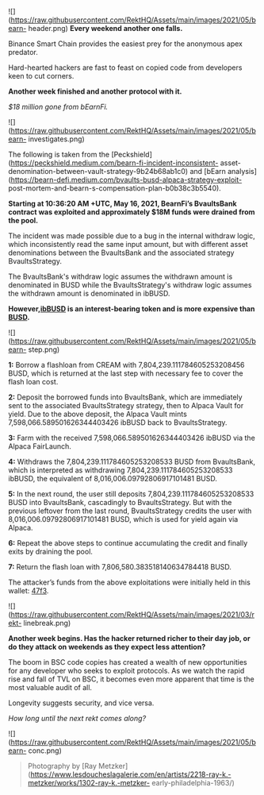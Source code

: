 ![](https://raw.githubusercontent.com/RektHQ/Assets/main/images/2021/05/bearn-
header.png) **Every weekend another one falls.**

Binance Smart Chain provides the easiest prey for the anonymous apex predator.

Hard-hearted hackers are fast to feast on copied code from developers keen to
cut corners.

 **Another week finished and another protocol with it.**

 _$18 million gone from bEarnFi._

![](https://raw.githubusercontent.com/RektHQ/Assets/main/images/2021/05/bearn-
investigates.png)

The following is taken from the
[Peckshield](https://peckshield.medium.com/bearn-fi-incident-inconsistent-
asset-denomination-between-vault-strategy-9b24b68ab1c0) and [bEarn
analysis](https://bearn-defi.medium.com/bvaults-busd-alpaca-strategy-exploit-
post-mortem-and-bearn-s-compensation-plan-b0b38c3b5540).

 **Starting at 10:36:20 AM +UTC, May 16, 2021, BearnFi’s BvaultsBank contract
was exploited and approximately $18M funds were drained from the pool.**

The incident was made possible due to a bug in the internal withdraw logic,
which inconsistently read the same input amount, but with different asset
denominations between the BvaultsBank and the associated strategy
BvaultsStrategy.

The BvaultsBank's withdraw logic assumes the withdrawn amount is denominated
in BUSD while the BvaultsStrategy's withdraw logic assumes the withdrawn
amount is denominated in ibBUSD.

**However,[ibBUSD](https://bscscan.com/token/0x7c9e73d4c71dae564d41f78d56439bb4ba87592f)
is an interest-bearing token and is more expensive than
[BUSD](https://bscscan.com/token/0xe9e7cea3dedca5984780bafc599bd69add087d56).**

![](https://raw.githubusercontent.com/RektHQ/Assets/main/images/2021/05/bearn-
step.png)

 **1:** Borrow a flashloan from CREAM with 7,804,239.111784605253208456 BUSD,
which is returned at the last step with necessary fee to cover the flash loan
cost.

 **2:** Deposit the borrowed funds into BvaultsBank, which are immediately
sent to the associated BvaultsStrategy strategy, then to Alpaca Vault for
yield. Due to the above deposit, the Alpaca Vault mints
7,598,066.589501626344403426 ibBUSD back to BvaultsStrategy.

 **3:** Farm with the received 7,598,066.589501626344403426 ibBUSD via the
Alpaca FairLaunch.

 **4:** Withdraws the 7,804,239.111784605253208533 BUSD from BvaultsBank,
which is interpreted as withdrawing 7,804,239.111784605253208533 ibBUSD, the
equivalent of 8,016,006.09792806917101481 BUSD.

 **5:** In the next round, the user still deposits
7,804,239.111784605253208533 BUSD into BvaultsBank, cascadingly to
BvaultsStrategy. But with the previous leftover from the last round,
BvaultsStrategy credits the user with 8,016,006.09792806917101481 BUSD, which
is used for yield again via Alpaca.

 **6:** Repeat the above steps to continue accumulating the credit and finally
exits by draining the pool.

 **7:** Return the flash loan with 7,806,580.383518140634784418 BUSD.

The attacker’s funds from the above exploitations were initially held in this
wallet:
[47f3](https://bscscan.com/address/0x47f341d896b08daacb344d9021f955247e50d089).

![](https://raw.githubusercontent.com/RektHQ/Assets/main/images/2021/03/rekt-
linebreak.png)

 **Another week begins. Has the hacker returned richer to their day job, or do
they attack on weekends as they expect less attention?**

The boom in BSC code copies has created a wealth of new opportunities for any
developer who seeks to exploit protocols. As we watch the rapid rise and fall
of TVL on BSC, it becomes even more apparent that time is the most valuable
audit of all.

Longevity suggests security, and vice versa.

 _How long until the next rekt comes along?_

![](https://raw.githubusercontent.com/RektHQ/Assets/main/images/2021/05/bearn-
conc.png)

> Photography by [Ray
> Metzker](https://www.lesdoucheslagalerie.com/en/artists/2218-ray-k.-metzker/works/1302-ray-k.-metzker-
> early-philadelphia-1963/)


